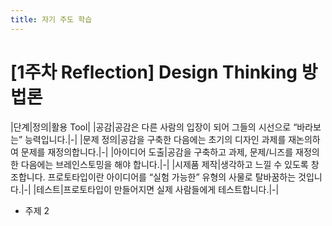 ```yaml
---
title: 자기 주도 학습
---
```


# [1주차 Reflection] Design Thinking 방법론
|단계|정의|활용 Tool|
|공감|공감은 다른 사람의 입장이 되어 그들의 시선으로 “바라보는” 능력입니다.|-|
|문제 정의|공감을 구축한 다음에는 초기의 디자인 과제를 재논의하여 문제를 재정의합니다.|-|
|아이디어 도출|공감을 구축하고 과제, 문제/니즈를 재정의한 다음에는 브레인스토밍을 해야 합니다.|-|
|시제품 제작|생각하고 느낄 수 있도록 창조합니다. 프로토타입이란 아이디어를 “실험 가능한” 유형의 사물로 탈바꿈하는 것입니다.|-|
|테스트|프로토타입이 만들어지면 실제 사람들에게 테스트합니다.|-|

* 주제 2



